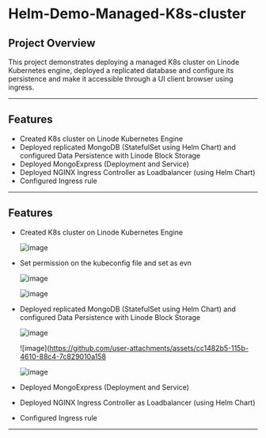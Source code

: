# Helm-Demo-Managed-K8s-cluster


## **Project Overview**
This project demonstrates deploying a managed K8s cluster on Linode Kubernetes engine, deployed a replicated database and configure its persistence and make it accessible through a UI client browser using ingress.

---

## **Features**
- Created K8s cluster on Linode Kubernetes Engine
- Deployed replicated MongoDB (StatefulSet using Helm Chart) and configured Data Persistence with Linode Block Storage
- Deployed MongoExpress (Deployment and Service)
- Deployed NGINX Ingress Controller as Loadbalancer (using Helm Chart)
- Configured Ingress rule
 
---

## **Features**
- Created K8s cluster on Linode Kubernetes Engine

  ![image](https://github.com/user-attachments/assets/40763b09-0f0d-4f7b-82fa-7e1cf76deaab)

- Set permission on the kubeconfig file and set as evn
  

  ![image](https://github.com/user-attachments/assets/a98825b5-6626-4b8d-a9d2-b000ec45250b)
  

  ![image](https://github.com/user-attachments/assets/f2c1112e-7120-482b-aac1-def74a2c73a4)



- Deployed replicated MongoDB (StatefulSet using Helm Chart) and configured Data Persistence with Linode Block Storage

  ![image](https://github.com/user-attachments/assets/ffdc8208-f02a-4e4b-a2c1-00fa64bffee4)
  

  ![image](https://github.com/user-attachments/assets/cc1482b5-115b-4610-88c4-7c829010a158


  ![image](https://github.com/user-attachments/assets/ab71e687-0cd9-4b33-bf98-c606006e9b54)



- Deployed MongoExpress (Deployment and Service)
- Deployed NGINX Ingress Controller as Loadbalancer (using Helm Chart)
- Configured Ingress rule
 
---
